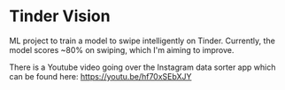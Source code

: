 # Tinder Vision

ML project to train a model to swipe intelligently on Tinder. Currently, the model scores ~80% on swiping, which I'm aiming to improve.

There is a Youtube video going over the Instagram data sorter app which can be found here: https://youtu.be/hf70xSEbXJY
